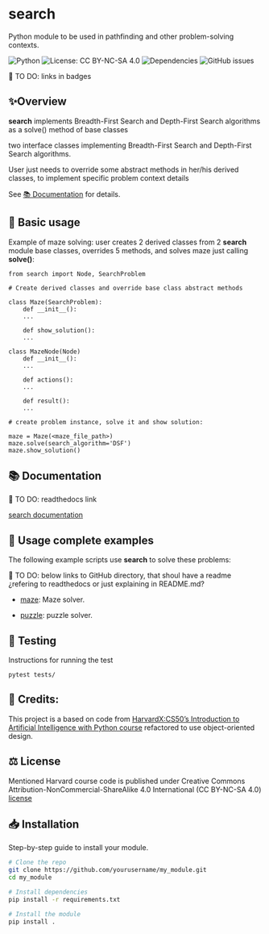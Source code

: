 # search
Python module to be used in pathfinding and other problem-solving contexts.

![Python](https://img.shields.io/badge/python-3.8%2B-blue)
![License: CC BY-NC-SA 4.0](https://img.shields.io/badge/License-CC%20BY--NC--SA%204.0-yellow.svg)
![Dependencies](https://img.shields.io/librariesio/github/username/repo-name)
![GitHub issues](https://img.shields.io/github/issues/username/repo-name)

📌 TO DO: links in badges

## ✨Overview
**search** implements Breadth-First Search and Depth-First Search algorithms as a solve() method of base classes

two interface classes implementing Breadth-First Search and Depth-First Search algorithms.

User just needs to override some abstract methods in her/his derived classes, to implement specific problem context details

See [📚 Documentation](#-documentation) for details.


## 🚀 Basic usage
Example of maze solving: user creates 2 derived classes from 2 **search** module base classes, overrides 5 methods, and solves maze just calling **solve()**:

    from search import Node, SearchProblem

    # Create derived classes and override base class abstract methods

    class Maze(SearchProblem):
        def __init__():
        ...

        def show_solution():
        ...

    class MazeNode(Node)
        def __init__():
        ...

        def actions():
        ...

        def result():
        ...

    # create problem instance, solve it and show solution:

    maze = Maze(<maze_file_path>)
    maze.solve(search_algorithm='DSF')
    maze.show_solution()


## 📚 Documentation
📌 TO DO: readthedocs link

[search documentation](docs/search_docs.md)



## 💼 Usage complete examples

The following example scripts use **search** to solve these problems:

📌 TO DO: below links to GitHub directory, that shoul have a readme ¿refering to readthedocs or just explaining in README.md?

- [maze](https://github.com/javrui/search-maze-puzzle/blob/main/maze.md): Maze solver.


- [puzzle](https://github.com/javrui/search-maze-puzzle/blob/main/puzzle.md): puzzle solver.


## 🧪 Testing

Instructions for running the test

    pytest tests/


##  🙏 Credits:

This project is a based on code from [HarvardX:CS50’s Introduction to Artificial Intelligence with Python course](https://pll.harvard.edu/course/cs50s-introduction-artificial-intelligence-python) refactored to use object-oriented design.


## ⚖️ License

Mentioned Harvard course code is published under Creative Commons Attribution-NonCommercial-ShareAlike 4.0 International (CC BY-NC-SA 4.0) [license](LICENSE.md)


## 📥 Installation
Step-by-step guide to install your module.

```bash
# Clone the repo
git clone https://github.com/yourusername/my_module.git
cd my_module

# Install dependencies
pip install -r requirements.txt

# Install the module
pip install .
